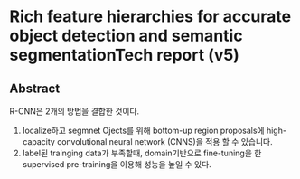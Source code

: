 # Rich feature hierarchies for accurate object detection and semantic segmentationTech report (v5)

## Abstract
 R-CNN은 2개의 방법을 결합한 것이다.
  1. localize하고 segmnet Ojects를 위해 bottom-up region proposals에 high-capacity convolutional neural network (CNNS)을 적용 할 수 있습니다. 
  2. label된 trainging data가 부족할때, domain기반으로 fine-tuning을 한 supervised pre-training을 이용해 성능을 높일 수 있다.
  
